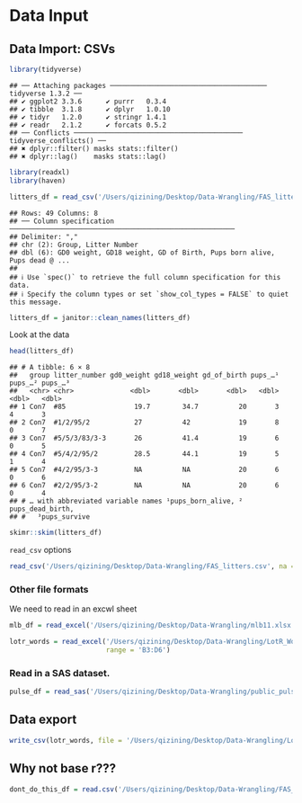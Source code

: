 Data Input
================

## Data Import: CSVs

``` r
library(tidyverse)
```

    ## ── Attaching packages ─────────────────────────────────────── tidyverse 1.3.2 ──
    ## ✔ ggplot2 3.3.6      ✔ purrr   0.3.4 
    ## ✔ tibble  3.1.8      ✔ dplyr   1.0.10
    ## ✔ tidyr   1.2.0      ✔ stringr 1.4.1 
    ## ✔ readr   2.1.2      ✔ forcats 0.5.2 
    ## ── Conflicts ────────────────────────────────────────── tidyverse_conflicts() ──
    ## ✖ dplyr::filter() masks stats::filter()
    ## ✖ dplyr::lag()    masks stats::lag()

``` r
library(readxl)
library(haven)
```

``` r
litters_df = read_csv('/Users/qizining/Desktop/Data-Wrangling/FAS_litters.csv')
```

    ## Rows: 49 Columns: 8
    ## ── Column specification ────────────────────────────────────────────────────────
    ## Delimiter: ","
    ## chr (2): Group, Litter Number
    ## dbl (6): GD0 weight, GD18 weight, GD of Birth, Pups born alive, Pups dead @ ...
    ## 
    ## ℹ Use `spec()` to retrieve the full column specification for this data.
    ## ℹ Specify the column types or set `show_col_types = FALSE` to quiet this message.

``` r
litters_df = janitor::clean_names(litters_df)
```

Look at the data

``` r
head(litters_df)
```

    ## # A tibble: 6 × 8
    ##   group litter_number gd0_weight gd18_weight gd_of_birth pups_…¹ pups_…² pups_…³
    ##   <chr> <chr>              <dbl>       <dbl>       <dbl>   <dbl>   <dbl>   <dbl>
    ## 1 Con7  #85                 19.7        34.7          20       3       4       3
    ## 2 Con7  #1/2/95/2           27          42            19       8       0       7
    ## 3 Con7  #5/5/3/83/3-3       26          41.4          19       6       0       5
    ## 4 Con7  #5/4/2/95/2         28.5        44.1          19       5       1       4
    ## 5 Con7  #4/2/95/3-3         NA          NA            20       6       0       6
    ## 6 Con7  #2/2/95/3-2         NA          NA            20       6       0       4
    ## # … with abbreviated variable names ¹​pups_born_alive, ²​pups_dead_birth,
    ## #   ³​pups_survive

``` r
skimr::skim(litters_df)
```

`read_csv` options

``` r
read_csv('/Users/qizining/Desktop/Data-Wrangling/FAS_litters.csv', na = c("", "NA", 999, 88), skip = 2)
```

### Other file formats

We need to read in an excwl sheet

``` r
mlb_df = read_excel('/Users/qizining/Desktop/Data-Wrangling/mlb11.xlsx')
```

``` r
lotr_words = read_excel('/Users/qizining/Desktop/Data-Wrangling/LotR_Words.xlsx',
                        range = 'B3:D6')
```

### Read in a SAS dataset.

``` r
pulse_df = read_sas('/Users/qizining/Desktop/Data-Wrangling/public_pulse_data.sas7bdat')
```

## Data export

``` r
write_csv(lotr_words, file = '/Users/qizining/Desktop/Data-Wrangling/LotR_Words.csv')
```

## Why not base r???

``` r
dont_do_this_df = read.csv('/Users/qizining/Desktop/Data-Wrangling/FAS_litters.csv')
```
